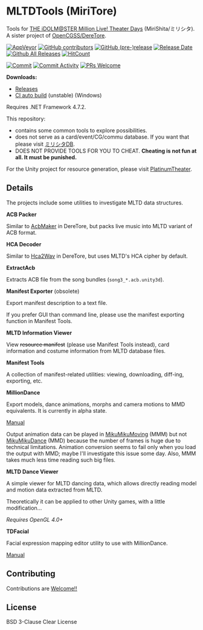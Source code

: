 # MLTDTools (MiriTore)

Tools for [THE iDOLM@STER Million Live! Theater Days](https://millionlive.idolmaster.jp/theaterdays/) (MiriShita/ミリシタ). A sister project of [OpenCGSS/DereTore](https://github.com/OpenCGSS/DereTore).

[![AppVeyor](https://img.shields.io/appveyor/ci/hozuki/mltdtools.svg)](https://ci.appveyor.com/project/hozuki/mltdtools)
[![GitHub contributors](https://img.shields.io/github/contributors/OpenMLTD/MLTDTools.svg)](https://github.com/OpenMLTD/MLTDTools/graphs/contributors)
[![GitHub (pre-)release](https://img.shields.io/github/release/OpenMLTD/MLTDTools/all.svg)](https://github.com/OpenMLTD/MLTDTools/releases)
[![Release Date](https://img.shields.io/github/release-date-pre/OpenMLTD/MLTDTools)](https://img.shields.io/github/release-date-pre/OpenMLTD/MLTDTools)
[![Github All Releases](https://img.shields.io/github/downloads/OpenMLTD/MLTDTools/total.svg)](https://github.com/OpenMLTD/MLTDTools/releases)
[![HitCount](http://hits.dwyl.com/OpenMLTD/MLTDTools.svg)](http://hits.dwyl.com/OpenMLTD/MLTDTools)

[![Commit](https://img.shields.io/github/last-commit/OpenMLTD/MLTDTools)](https://github.com/OpenMLTD/MLTDTools/commits)
[![Commit Activity](https://img.shields.io/github/commit-activity/m/OpenMLTD/MLTDTools)](https://github.com/OpenMLTD/MLTDTools/graphs/commit-activity)
[![PRs Welcome](https://img.shields.io/badge/PRs-welcome-brightgreen.svg)](https://github.com/OpenMLTD/MLTDTools/pulls)

**Downloads:**

- [Releases](https://github.com/OpenMLTD/MLTDTools/releases)
- [CI auto build](https://ci.appveyor.com/api/projects/hozuki/mltdtools/artifacts/miritore-appveyor-latest.zip) (unstable) (Windows)

Requires .NET Framework 4.7.2.

This repository:

- contains some common tools to explore possibilities.
- does not serve as a card/event/CG/commu database. If you want that please visit [ミリシタDB](http://imas.gamedbs.jp/mlth/).
- DOES NOT PROVIDE TOOLS FOR YOU TO CHEAT. **Cheating is not fun at all. It must be punished.**

For the Unity project for resource generation, please visit [PlatinumTheater](https://github.com/OpenMLTD/PlatinumTheater).

## Details

The projects include some utilities to investigate MLTD data structures.

**ACB Packer**

Similar to [AcbMaker](https://github.com/OpenCGSS/DereTore/tree/master/Apps/AcbMaker) in DereTore, but packs live music into MLTD variant of ACB format.

**HCA Decoder**

Similar to [Hca2Wav](https://github.com/OpenCGSS/DereTore/tree/master/Apps/Hca2Wav) in DereTore, but uses MLTD's HCA cipher by default.

**ExtractAcb**

Extracts ACB file from the song bundles (`song3_*.acb.unity3d`).

**Manifest Exporter** (obsolete)

Export manifest description to a text file.

If you prefer GUI than command line, please use the manifest exporting function in Manifest Tools.

**MLTD Information Viewer**

View <del>resource manifest</del> (please use Manifest Tools instead), card information and costume information from MLTD database files.

**Manifest Tools**

A collection of manifest-related utilities: viewing, downloading, diff-ing, exporting, etc.

**MillionDance**

Export models, dance animations, morphs and camera motions to MMD equivalents. It is currently in alpha state.

[Manual](https://github.com/OpenMLTD/MLTDTools/wiki/MillionDance-Manual)

Output animation data can be played in [MikuMikuMoving](https://sites.google.com/site/mikumikumovingeng/) (MMM) but not [MikuMikuDance](http://www.geocities.jp/higuchuu4/index_e.htm) (MMD) because the number of frames is huge due to technical limitations.
Animation conversion seems to fail only when you load the output with MMD; maybe I'll investigate this issue some day. Also, MMM takes much less time reading such big files.

**MLTD Dance Viewer**

A simple viewer for MLTD dancing data, which allows directly reading model and motion
data extracted from MLTD.

Theoretically it can be applied to other Unity games, with a little modification...

*Requires OpenGL 4.0+*

**TDFacial**

Facial expression mapping editor utility to use with MillionDance.

[Manual](https://github.com/OpenMLTD/MLTDTools/wiki/TDFacial-Manual)

## Contributing

Contributions are [Welcome!!](https://www.project-imas.com/wiki/Welcome!!)

## License

BSD 3-Clause Clear License
